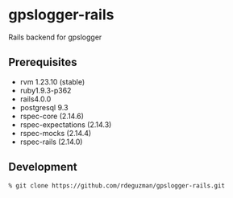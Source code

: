 gpslogger-rails
===============

Rails backend for gpslogger

## Prerequisites
- rvm 1.23.10 (stable)
- ruby1.9.3-p362
- rails4.0.0
- postgresql 9.3
- rspec-core (2.14.6)
- rspec-expectations (2.14.3)
- rspec-mocks (2.14.4)
- rspec-rails (2.14.0)

## Development

```
% git clone https://github.com/rdeguzman/gpslogger-rails.git
```


